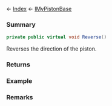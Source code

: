 ← [Index](Api-Index) ← [IMyPistonBase](Sandbox.ModAPI.Ingame.IMyPistonBase)

### Summary

```csharp
private public virtual void Reverse()
```

Reverses the direction of the piston.

### Returns

### Example

### Remarks

